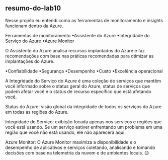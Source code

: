 ## resumo-do-lab10
Nesse projeto eu entendi como as ferramentas de monitoramento e insights funcionam dentro da Azure.

Ferramentas de monitoramento
•Assistente do Azure
•Integridade do Serviço do Azure 
•Azure Monitor

O Assistente do Azure analisa recursos implantados do Azure e faz recomendações com base nas práticas recomendadas para otimizar as implantações do Azure. 

•Confiabilidade
•Segurança
•Desempenho
•Custo
•Excelência operacional

A Integridade do Serviço do Azure é uma coleção de serviços que mantêm você informado sobre 
o status geral do Azure, status de serviços que podem afetar você e o status de recurso específico que está afetando você.

Status do Azure: visão global da integridade de todos os serviços do Azure em todas as regiões do Azure.

Integridade do Serviço: exibição focada apenas 
nos serviços e regiões que você está usando. Se 
um serviço estiver enfrentando um problema em 
uma região que você não está usando, ele não aparecerá aqui.

Azure Monitor: O Azure Monitor maximiza a disponibilidade e o desempenho de aplicativos e serviços coletando, analisando e tomando decisões com base na telemetria da nuvem e de ambientes locais. 😉
